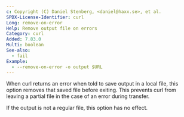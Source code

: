 ```yaml
---
c: Copyright (C) Daniel Stenberg, <daniel@haxx.se>, et al.
SPDX-License-Identifier: curl
Long: remove-on-error
Help: Remove output file on errors
Category: curl
Added: 7.83.0
Multi: boolean
See-also:
  - fail
Example:
  - --remove-on-error -o output $URL
---
```


When curl returns an error when told to save output in a local file, this
option removes that saved file before exiting. This prevents curl from
leaving a partial file in the case of an error during transfer.

If the output is not a regular file, this option has no effect.

